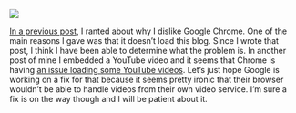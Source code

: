 [![](Chrome.jpg)](https://i0.wp.com/blog.alexseifert.com/wp-content/uploads/2012/02/Chrome.jpg?ssl=1)

[In a previous post](https://browser-notebook.blogspot.com/2012/02/why-i-dislike-google-chrome.html), I ranted about why I dislike Google Chrome. One of the main reasons I gave was that it doesn’t load this blog. Since I wrote that post, I think I have been able to determine what the problem is. In another post of mine I embedded a YouTube video and it seems that Chrome is having [an issue loading some YouTube videos](https://www.reddit.com/r/AskReddit/comments/p12dq/youtube_crashing_chrome/). Let’s just hope Google is working on a fix for that because it seems pretty ironic that their browser wouldn’t be able to handle videos from their own video service. I’m sure a fix is on the way though and I will be patient about it.